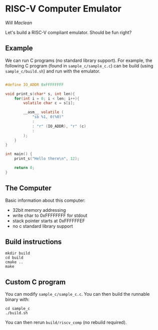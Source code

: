 # RISC-V Computer Emulator
_Will Maclean_

Let's build a RISC-V compliant emulator. Should be fun right?

## Example
We can run C programs (no standard library support). For example, the following
C program (found in `sample_c/sample_c.c`) can be build (using `sample_c/build.sh`)
and run with the emulator.

```c

#define IO_ADDR 0xFFFFFFFF

void print_s(char* s, int len){
    for(int i = 0; i < len; i++){
        volatile char c = s[i];

        __asm__ volatile (
            "sb %1, 0(%0)"
            :
            : "r" (IO_ADDR), "r" (c)
            :
        );
    }
}

int main() {
    print_s("Hello there\n", 12);

    return 0;
}
```

## The Computer
Basic information about this computer:
- 32bit memory addressing
- write char to 0xFFFFFFFF for stdout
- stack pointer starts at 0xFFFFFFEF
- no c standard library support

## Build instructions

```
mkdir build
cd build
cmake ..
make
```
## Custom C program
You can modify `sample_c/sample_c.c`. You can then build the runnable binary
with:

```
cd sample_c
./build.sh
```

You can then rerun `build/riscv_comp` (no rebuild required).